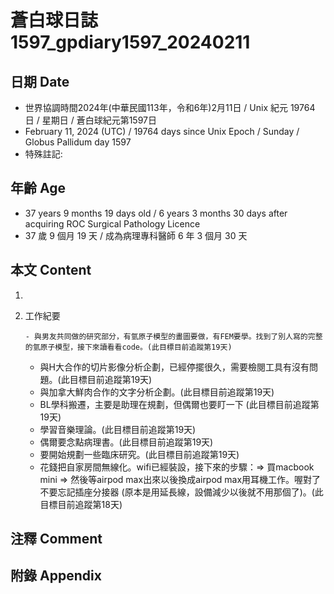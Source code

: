 [_metadata_:encoding]: - "utf-8"
[_metadata_:language]: - "zh-Hant-TW"
[_metadata_:fileformat]: - "markdown"
[_metadata_:MIME_type]: - "text/plain"
[_metadata_:markdown_version]: - "commonmark version 0.30"
[_metadata_:markdown_spec]: - "https://spec.commonmark.org/0.30/"

# 蒼白球日誌1597_gpdiary1597_20240211 #

## 日期 Date ##

* 世界協調時間2024年(中華民國113年，令和6年)2月11日 / Unix 紀元 19764 日 / 星期日 / 蒼白球紀元第1597日
* February 11, 2024 (UTC) / 19764 days since Unix Epoch / Sunday / Globus Pallidum day 1597
* 特殊註記:

## 年齡 Age ##

* 37 years 9 months 19 days old / 6 years 3 months 30 days after acquiring ROC Surgical Pathology Licence
* 37 歲 9 個月 19 天 / 成為病理專科醫師 6 年 3 個月 30 天

## 本文 Content ##

1. 

    
2. 工作紀要

       - 與男友共同做的研究部分，有氫原子模型的畫圖要做，有FEM要學。找到了別人寫的完整的氫原子模型，接下來讀看看code。(此目標目前追蹤第19天)
   - 與H大合作的切片影像分析企劃，已經停擺很久，需要檢閱工具有沒有問題。(此目標目前追蹤第19天)
   - 與加拿大鮮肉合作的文字分析企劃。(此目標目前追蹤第19天)
   - BL學科搬遷，主要是助理在規劃，但偶爾也要盯一下 (此目標目前追蹤第19天)
   - 學習音樂理論。(此目標目前追蹤第19天)
   - 偶爾要念點病理書。(此目標目前追蹤第19天)
   - 要開始規劃一些臨床研究。(此目標目前追蹤第19天)
   - 花錢把自家房間無線化。wifi已經裝設，接下來的步驟：=> 買macbook mini => 然後等airpod max出來以後換成airpod max用耳機工作。喔對了不要忘記插座分接器 (原本是用延長線，設備減少以後就不用那個了)。(此目標目前追蹤第18天)


## 注釋 Comment ##


## 附錄 Appendix ##

